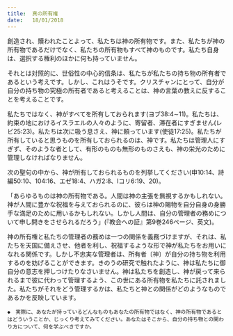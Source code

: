```yaml
---
title:  真の所有権
date:   18/01/2018
---
```


創造され、贖われたことよって、私たちは神の所有物です。また、私たちが神の所有物であるだけでなく、私たちの所有物もすべて神のものです。私たち自身は、選択する権利のほかに何も持っていません。

それとは対照的に、世俗性の中心的信条は、私たちが私たちの持ち物の所有者であるという考えです。しかし、これはうそです。クリスチャンにとって、自分が自分の持ち物の究極の所有者であると考えることは、神の言葉の教えに反することを考えることです。

私たちではなく、神がすべてを所有しておられます(ヨブ38:4∼11)。私たちは、約束の地におけるイスラエルの人々のように、寄留者、滞在者にすぎません(レビ25:23)。私たちは次に吸う息さえ、神に頼っています(使徒17:25)。私たちが所有していると思うものを所有しておられるのは、神です。私たちは管理人にすぎず、そのような者として、有形のものも無形のものさえも、神の栄光のために管理しなければなりません。

次の聖句の中から、神が所有しておられるものを列挙してください(申10:14、詩編50:10、104:16、エゼ18:4、ハガ2:8、Iコリ6:19、20)。

「あらゆるものは神の所有物である。人間は神の主張を無視するかもしれない。神が人間に豊かな祝福を与えておられるのに、彼らは神の賜物を自分自身の身勝手な満足のために用いるかもしれない。しかし人間は、自分の管理者の務めについて申し開きをさせられるだろう」(『教会への証』第9巻246ページ、英文)。

神の所有権と私たちの管理者の務めは一つの関係を義務づけますが、それは、私たちを天国に備えさせ、他者を利し、祝福するような形で神が私たちをお用いになれる関係です。しかし不忠実な管理者は、所有者〔神〕が自分の持ち物を利用するのを妨げることができます。きのうの研究で触れたように、神は私たちに御自分の意志を押しつけたりなさいません。神は私たちを創造し、神が戻って来られるまで彼に代わって管理するよう、この世にある所有物を私たちに託されました。私たちがそれをどう管理するかは、私たちと神との関係がどのようなものであるかを反映しています。

`◆　実際に、あなたが持っているどんなものもあなたの所有物ではなく、神の所有物であるとはどういうことか、じっくり考えてみてください。あなたはそこから、自分の持ち物との関わり方について、何を学ぶべきですか。`
